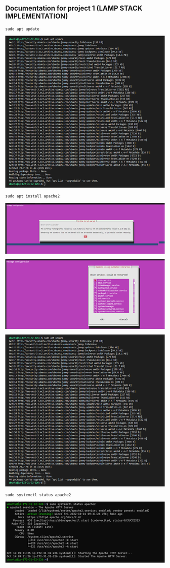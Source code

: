 ## Documentation for project 1 (LAMP STACK IMPLEMENTATION)

`sudo apt update`

![apache installation](./images/packages_update.PNG)

`sudo apt install apache2`

![apache status](./images/apache_package_configuration_pending_kernel_upgrade.PNG)

![apache status](./images/apache_package_configuration_outdated_libraries.PNG)

![apache status](./images/packages_update.PNG)

`sudo systemctl status apache2`

![apache status](./images/apache_status_4.PNG)



